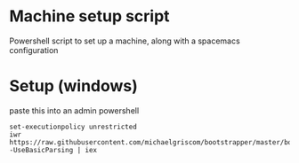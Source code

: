 Machine setup script
=========================================

Powershell script to set up a machine, along with a spacemacs configuration

Setup (windows)
======
paste this into an admin powershell

```
set-executionpolicy unrestricted
iwr https://raw.githubusercontent.com/michaelgriscom/bootstrapper/master/bootstrap.ps1 -UseBasicParsing | iex
```